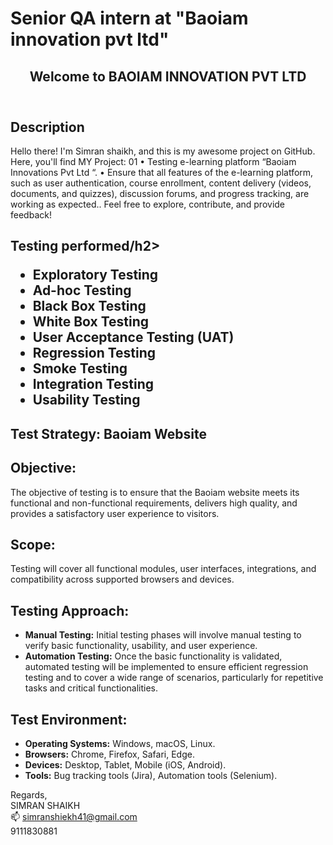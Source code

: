 <!DOCTYPE html>
<html lang="en">
<head>
  <meta charset="UTF-8">
  <meta name="viewport" content="width=device-width, initial-scale=1.0">
  
</head>
<body>
<h1>Senior QA intern at "Baoiam innovation pvt ltd"</h1>
  <header>
    <h2>Welcome to BAOIAM INNOVATION PVT LTD</h2>
  </header>

  <section>
<h2>Description</h2>
    <p>Hello there! I'm Simran shaikh, and this is my awesome project on GitHub. Here, you'll find MY Project: 01
•	Testing e-learning platform “Baoiam Innovations Pvt Ltd “.
•	Ensure that all features of the e-learning platform, such as user authentication, course enrollment, content delivery (videos, documents, and quizzes), discussion forums, and progress tracking, are working as expected.. Feel free to explore, contribute, and provide feedback!</p>
  </section>

  <section>
    <h2>Testing performed/h2>
    <ul>
 <li>Exploratory Testing</li>
 <li>Ad-hoc Testing</li>
 <li>Black Box Testing</li>
 <li>White Box Testing</li>
 <li>User Acceptance Testing (UAT)</li>
 <li>Regression Testing</li>
 <li>Smoke Testing</li>
 <li>Integration Testing</li>
 <li>Usability Testing</li>
  </ul>
  </section>

  <section>
   <h1>Test Strategy: Baoiam Website</h1>

  <h2>Objective:</h2>
  <p>The objective of testing is to ensure that the Baoiam website meets its functional and non-functional requirements, delivers high quality, and provides a satisfactory user experience to visitors.</p>

  <h2>Scope:</h2>
  <p>Testing will cover all functional modules, user interfaces, integrations, and compatibility across supported browsers and devices.</p>

  <h2>Testing Approach:</h2>
  <ul>
    <li><strong>Manual Testing:</strong> Initial testing phases will involve manual testing to verify basic functionality, usability, and user experience.</li>
    <li><strong>Automation Testing:</strong> Once the basic functionality is validated, automated testing will be implemented to ensure efficient regression testing and to cover a wide range of scenarios, particularly for repetitive tasks and critical functionalities.</li>
  </ul>
<h2>Test Environment:</h2>
  <ul>
    <li><strong>Operating Systems:</strong> Windows, macOS, Linux.</li>
    <li><strong>Browsers:</strong> Chrome, Firefox, Safari, Edge.</li>
    <li><strong>Devices:</strong> Desktop, Tablet, Mobile (iOS, Android).</li>
    <li><strong>Tools:</strong> Bug tracking tools (Jira), Automation tools (Selenium).</li>
  </ul>
  </section>

  
</body>
</html>


Regards,<br>
SIMRAN SHAIKH <br>
    📫 simranshiekh41@gmail.com
 <br> <i class="fas fa-phone"></i> 9111830881
